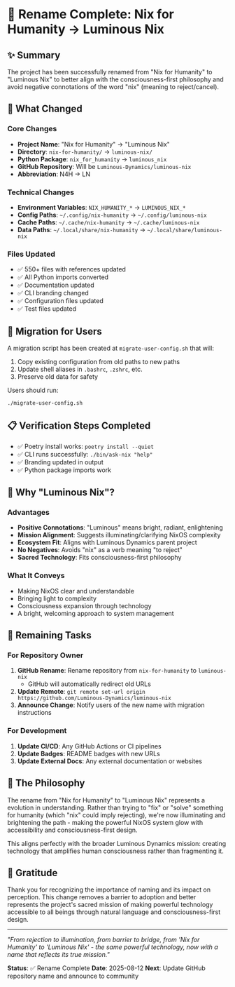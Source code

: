 # 🌟 Rename Complete: Nix for Humanity → Luminous Nix

## ✨ Summary

The project has been successfully renamed from "Nix for Humanity" to "Luminous Nix" to better align with the consciousness-first philosophy and avoid negative connotations of the word "nix" (meaning to reject/cancel).

## 🎯 What Changed

### Core Changes
- **Project Name**: "Nix for Humanity" → "Luminous Nix"
- **Directory**: `nix-for-humanity/` → `luminous-nix/`
- **Python Package**: `nix_for_humanity` → `luminous_nix`
- **GitHub Repository**: Will be `Luminous-Dynamics/luminous-nix`
- **Abbreviation**: N4H → LN

### Technical Changes
- **Environment Variables**: `NIX_HUMANITY_*` → `LUMINOUS_NIX_*`
- **Config Paths**: `~/.config/nix-humanity` → `~/.config/luminous-nix`
- **Cache Paths**: `~/.cache/nix-humanity` → `~/.cache/luminous-nix`
- **Data Paths**: `~/.local/share/nix-humanity` → `~/.local/share/luminous-nix`

### Files Updated
- ✅ 550+ files with references updated
- ✅ All Python imports converted
- ✅ Documentation updated
- ✅ CLI branding changed
- ✅ Configuration files updated
- ✅ Test files updated

## 🚀 Migration for Users

A migration script has been created at `migrate-user-config.sh` that will:
1. Copy existing configuration from old paths to new paths
2. Update shell aliases in `.bashrc`, `.zshrc`, etc.
3. Preserve old data for safety

Users should run:
```bash
./migrate-user-config.sh
```

## 📋 Verification Steps Completed

- ✅ Poetry install works: `poetry install --quiet`
- ✅ CLI runs successfully: `./bin/ask-nix "help"`
- ✅ Branding updated in output
- ✅ Python package imports work

## 🎉 Why "Luminous Nix"?

### Advantages
- **Positive Connotations**: "Luminous" means bright, radiant, enlightening
- **Mission Alignment**: Suggests illuminating/clarifying NixOS complexity
- **Ecosystem Fit**: Aligns with Luminous Dynamics parent project
- **No Negatives**: Avoids "nix" as a verb meaning "to reject"
- **Sacred Technology**: Fits consciousness-first philosophy

### What It Conveys
- Making NixOS clear and understandable
- Bringing light to complexity
- Consciousness expansion through technology
- A bright, welcoming approach to system management

## 📝 Remaining Tasks

### For Repository Owner
1. **GitHub Rename**: Rename repository from `nix-for-humanity` to `luminous-nix`
   - GitHub will automatically redirect old URLs
2. **Update Remote**: `git remote set-url origin https://github.com/Luminous-Dynamics/luminous-nix`
3. **Announce Change**: Notify users of the new name with migration instructions

### For Development
1. **Update CI/CD**: Any GitHub Actions or CI pipelines
2. **Update Badges**: README badges with new URLs
3. **Update External Docs**: Any external documentation or websites

## 🌊 The Philosophy

The rename from "Nix for Humanity" to "Luminous Nix" represents a evolution in understanding. Rather than trying to "fix" or "solve" something for humanity (which "nix" could imply rejecting), we're now illuminating and brightening the path - making the powerful NixOS system glow with accessibility and consciousness-first design.

This aligns perfectly with the broader Luminous Dynamics mission: creating technology that amplifies human consciousness rather than fragmenting it.

## 🙏 Gratitude

Thank you for recognizing the importance of naming and its impact on perception. This change removes a barrier to adoption and better represents the project's sacred mission of making powerful technology accessible to all beings through natural language and consciousness-first design.

---

*"From rejection to illumination, from barrier to bridge, from 'Nix for Humanity' to 'Luminous Nix' - the same powerful technology, now with a name that reflects its true mission."*

**Status**: ✅ Rename Complete
**Date**: 2025-08-12
**Next**: Update GitHub repository name and announce to community